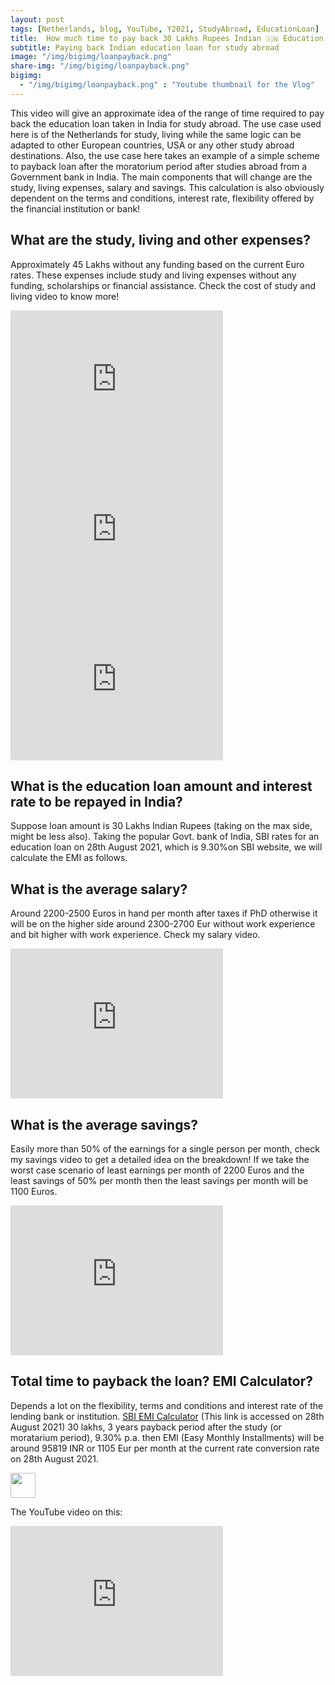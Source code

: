 ```yaml
---
layout: post
tags: [Netherlands, blog, YouTube, Y2021, StudyAbroad, EducationLoan]
title:  How much time to pay back 30 Lakhs Rupees Indian 🇮🇳 Education Loan for Study Abroad?
subtitle: Paying back Indian education loan for study abroad
image: "/img/bigimg/loanpayback.png"
share-img: "/img/bigimg/loanpayback.png"
bigimg:
  - "/img/bigimg/loanpayback.png" : "Youtube thumbnail for the Vlog"
---
```


This video will give an approximate idea of the range of time required to pay back the education loan taken in India for study abroad. The use case used here is of the Netherlands for study, living while the same logic can be adapted to other European countries, USA or any other study abroad destinations. Also, the use case here takes an example of a simple scheme to payback loan after the moratorium period after studies abroad from a Government bank in India. The main components that will change are the study, living expenses, salary and savings. This calculation is also obviously dependent on the terms and conditions, interest rate, flexibility offered by the financial institution or bank!

## What are the study, living and other expenses?
Approximately 45 Lakhs without any funding based on the current Euro rates. These expenses include study and living expenses without any funding, scholarships or financial assistance. Check the cost of study and living video to know more!

<iframe width="340" height="240" src="https://www.youtube.com/embed/F7QqBH6Cknc" title="YouTube video player" frameborder="0" allow="accelerometer; autoplay; clipboard-write; encrypted-media; gyroscope; picture-in-picture" allowfullscreen></iframe>

<iframe width="340" height="240" src="https://www.youtube.com/embed/dgiey7SwWrk" title="YouTube video player" frameborder="0" allow="accelerometer; autoplay; clipboard-write; encrypted-media; gyroscope; picture-in-picture" allowfullscreen></iframe>

<iframe width="340" height="240" src="https://www.youtube.com/embed/rCQwLGXUUYg" title="YouTube video player" frameborder="0" allow="accelerometer; autoplay; clipboard-write; encrypted-media; gyroscope; picture-in-picture" allowfullscreen></iframe>

## What is the education loan amount and interest rate to be repayed in India?
Suppose loan amount is 30 Lakhs Indian Rupees (taking on the max side, might be less also). Taking the popular Govt. bank of India, SBI rates for an education loan on 28th August 2021, which is 9.30%on SBI website, we will calculate the EMI as follows. 

## What is the average salary?
Around 2200-2500 Euros in hand per month after taxes if PhD otherwise it will be on the higher side around 2300-2700 Eur without work experience and bit higher with work experience. Check my salary video.

<iframe width="340" height="240" src="https://www.youtube.com/embed/oWTDVbTvSgk" title="YouTube video player" frameborder="0" allow="accelerometer; autoplay; clipboard-write; encrypted-media; gyroscope; picture-in-picture" allowfullscreen></iframe>

## What is the average savings?
Easily more than 50% of the earnings for a single person per month, check my savings video to get a detailed idea on the breakdown! If we take the worst case scenario of least earnings per month of 2200 Euros and the least savings of 50% per month then the least savings per month will be 1100 Euros.

<iframe width="340" height="240" src="https://www.youtube.com/embed/0e6cwlP4IwU" title="YouTube video player" frameborder="0" allow="accelerometer; autoplay; clipboard-write; encrypted-media; gyroscope; picture-in-picture" allowfullscreen></iframe>

## Total time to payback the loan? EMI Calculator?
Depends a lot on the flexibility, terms and conditions and interest rate of the lending bank or institution.
[SBI EMI Calculator](https://sbi.co.in/web/student-platform/emi-calculator) (This link is accessed on 28th August 2021)
30 lakhs, 3 years payback period after the study (or moratarium period), 9.30% p.a. then EMI (Easy Monthly Installments) will be around 95819 INR or 1105 Eur per month at the current rate conversion rate on 28th August 2021.

<img src="..img/bigimg/StudyabroadLoan.png" height="40px">

The YouTube video on this:
<iframe width="340" height="240" src="https://www.youtube.com/embed/tftaGaGCu3g" title="YouTube video player" frameborder="0" allow="accelerometer; autoplay; clipboard-write; encrypted-media; gyroscope; picture-in-picture" allowfullscreen></iframe>
